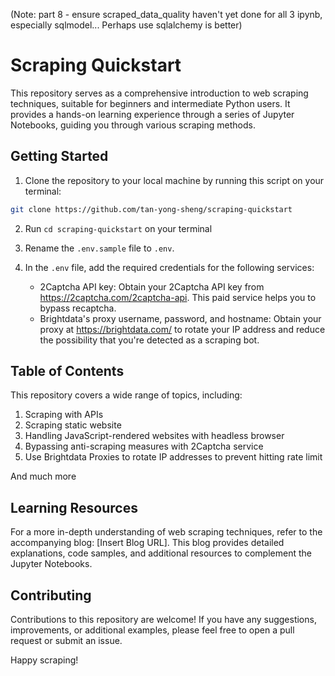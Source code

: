 (Note: part 8 - ensure scraped_data_quality haven't yet done for all 3 ipynb, especially sqlmodel...
Perhaps use sqlalchemy is better)

# Scraping Quickstart

This repository serves as a comprehensive introduction to web scraping techniques, suitable for beginners and intermediate Python users. It provides a hands-on learning experience through a series of Jupyter Notebooks, guiding you through various scraping methods.

## Getting Started

1. Clone the repository to your local machine by running this script on your terminal:
  ```bash
  git clone https://github.com/tan-yong-sheng/scraping-quickstart
  ```

2. Run `cd scraping-quickstart` on your terminal

2. Rename the `.env.sample` file to `.env`.

3. In the `.env` file, add the required credentials for the following services:

    - 2Captcha API key: Obtain your 2Captcha API key from https://2captcha.com/2captcha-api. This paid service helps you to bypass recaptcha.
    - Brightdata's proxy username, password, and hostname: Obtain your proxy at https://brightdata.com/ to rotate your IP address and reduce the possibility that you're detected as a scraping bot.


## Table of Contents

This repository covers a wide range of topics, including:

1. Scraping with APIs
2. Scraping static website
3. Handling JavaScript-rendered websites with headless browser
4. Bypassing anti-scraping measures with 2Captcha service
5. Use Brightdata Proxies to rotate IP addresses to prevent hitting rate limit

And much more

## Learning Resources
For a more in-depth understanding of web scraping techniques, refer to the accompanying blog: [Insert Blog URL]. This blog provides detailed explanations, code samples, and additional resources to complement the Jupyter Notebooks.

## Contributing
Contributions to this repository are welcome! If you have any suggestions, improvements, or additional examples, please feel free to open a pull request or submit an issue.

Happy scraping!
